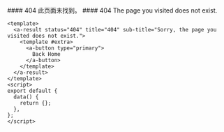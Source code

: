 <cn>
#### 404
此页面未找到。
</cn>

<us>
#### 404
The page you visited does not exist.
</us>

```vue
<template>
  <a-result status="404" title="404" sub-title="Sorry, the page you visited does not exist.">
    <template #extra>
      <a-button type="primary">
        Back Home
      </a-button>
    </template>
  </a-result>
</template>
<script>
export default {
  data() {
    return {};
  },
};
</script>
```
